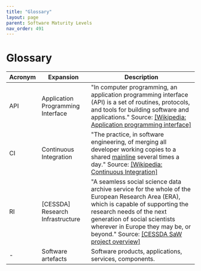 ```yaml
---
title: "Glossary"
layout: page
parent: Software Maturity Levels
nav_order: 491
---
```


# Glossary

| **Acronym**   | **Expansion**               | **Description** |
|----------------------|----------------------|----------------------|
| API      |     Application Programming Interface |   "In computer programming, an application programming interface (API) is a set of routines, protocols, and tools for building software and applications." Source: [[Wikipedia: Application programming interface]](https://en.wikipedia.org/wiki/Application_programming_interface)|
 | CI      |      Continuous Integration      |         "The practice, in software engineering, of merging all developer working copies to a shared [mainline](https://en.wikipedia.org/wiki/Trunk_(software)) several times a day." Source: [[Wikipedia: Continuous Integration]](https://en.wikipedia.org/wiki/Continuous_integration)|
 | RI       |     \[CESSDA\] Research Infrastructure |  "A seamless social science data archive service for the whole of the European Research Area (ERA), which is capable of supporting the research needs of the next generation of social scientists wherever in Europe they may be, or beyond." Source: [[CESSDA SaW project overview]](https://www.cessda.eu/Projects/All-projects/CESSDA-SaW)|
 | \-  |      Software artefacts           |        Software products, applications, services, components.|